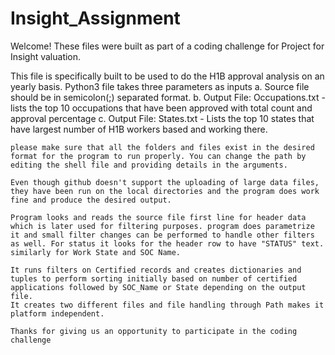 
# Insight_Assignment
Welcome! These files were built as part of a coding challenge for Project for Insight valuation.

This file is specifically built to be used to do the H1B approval analysis on an yearly basis. Python3 file takes three parameters as inputs 
	a. Source file should be in semicolon(;) separated format. 
	b. Output File: Occupations.txt - lists the top 10 occupations that have been approved with total count and approval percentage 
	c. Output File: States.txt - Lists the top 10 states that have largest number of H1B workers based and working there. 
	
	please make sure that all the folders and files exist in the desired format for the program to run properly. You can change the path by editing the shell file and providing details in the arguments.
	
	Even though github doesn't support the uploading of large data files, they have been run on the local directories and the program does work fine and produce the desired output.
	
	Program looks and reads the source file first line for header data which is later used for filtering purposes. program does parametrize it and small filter changes can be performed to handle other filters as well. For status it looks for the header row to have "STATUS" text. similarly for Work State and SOC Name.
	
	It runs filters on Certified records and creates dictionaries and tuples to perform sorting initially based on number of certified applications followed by SOC_Name or State depending on the output file.
	It creates two different files and file handling through Path makes it platform independent.
	
	Thanks for giving us an opportunity to participate in the coding challenge
